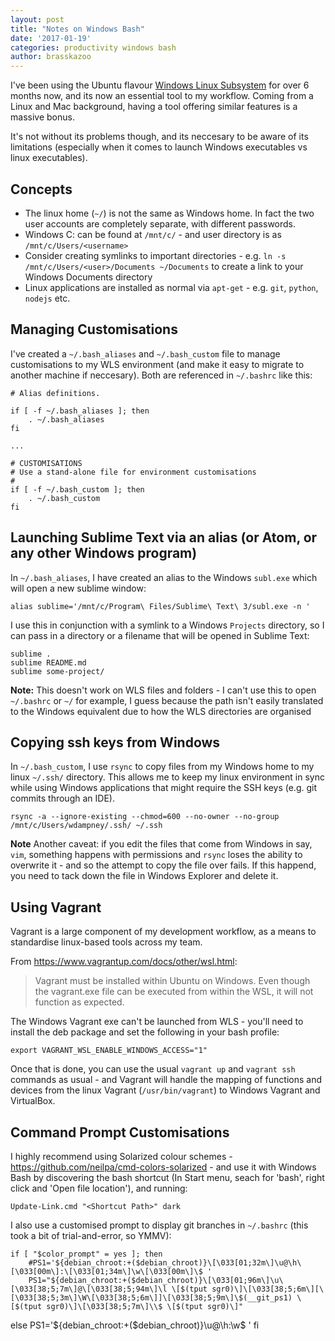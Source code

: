 ```yaml
---
layout: post
title: "Notes on Windows Bash"
date: '2017-01-19'
categories: productivity windows bash
author: brasskazoo
---
```


I've been using the Ubuntu flavour [Windows Linux Subsystem](https://docs.microsoft.com/en-us/windows/wsl/about) for over 6 months now, and its now an essential tool to my workflow. Coming from a Linux and Mac background, having a tool offering similar features is a massive bonus.

It's not without its problems though, and its neccesary to be aware of its limitations (especially when it comes to launch Windows executables vs linux executables).

Concepts
---

 * The linux home (`~/`) is not the same as Windows home. In fact the two user accounts are completely separate, with different passwords.
 * Windows C: can be found at `/mnt/c/` - and user directory is as `/mnt/c/Users/<username>`
 * Consider creating symlinks to important directories - e.g. `ln -s /mnt/c/Users/<user>/Documents ~/Documents` to create a link to your Windows Documents directory
 * Linux applications are installed as normal via `apt-get` - e.g. `git`, `python`, `nodejs` etc.
 

Managing Customisations
---
I've created a `~/.bash_aliases` and `~/.bash_custom` file to manage customisations to my WLS environment (and make it easy to migrate to another machine if neccesary). Both are referenced in `~/.bashrc` like this:

    # Alias definitions.
    
    if [ -f ~/.bash_aliases ]; then
        . ~/.bash_aliases
    fi

    ...
    
    # CUSTOMISATIONS 
    # Use a stand-alone file for environment customisations
    #
    if [ -f ~/.bash_custom ]; then
        . ~/.bash_custom
    fi

Launching Sublime Text via an alias (or Atom, or any other Windows program)
---

In `~/.bash_aliases`, I have created an alias to the Windows `subl.exe` which will open a new sublime window:

`alias sublime='/mnt/c/Program\ Files/Sublime\ Text\ 3/subl.exe -n '`

I use this in conjunction with a symlink to a Windows `Projects` directory, so I can pass in a directory or a filename that will be opened in Sublime Text:

    sublime .
    sublime README.md
    sublime some-project/

**Note:** This doesn't work on WLS files and folders - I can't use this to open `~/.bashrc` or `~/` for example, I guess because the path isn't easily translated to the Windows equivalent due to how the WLS directories are organised 

Copying ssh keys from Windows
---

In `~/.bash_custom`, I use `rsync` to copy files from my Windows home to my linux `~/.ssh/` directory. This allows me to keep my linux environment in sync while using Windows applications that might require the SSH keys (e.g. git commits through an IDE).

    rsync -a --ignore-existing --chmod=600 --no-owner --no-group /mnt/c/Users/wdampney/.ssh/ ~/.ssh
    
**Note** Another caveat: if you edit the files that come from Windows in say, `vim`, something happens with permissions and `rsync` loses the ability to overwrite it - and so the attempt to copy the file over fails. If this happend, you need to tack down the file in Windows Explorer and delete it.

Using Vagrant
---
Vagrant is a large component of my development workflow, as a means to standardise linux-based tools across my team.

From https://www.vagrantup.com/docs/other/wsl.html:
> Vagrant must be installed within Ubuntu on Windows. Even though the vagrant.exe file can be executed from within the WSL, it will not function as expected.

The Windows Vagrant exe can't be launched from WLS - you'll need to install the deb package and set the following in your bash profile:

    export VAGRANT_WSL_ENABLE_WINDOWS_ACCESS="1"
    
Once that is done, you can use the usual `vagrant up` and `vagrant ssh` commands as usual - and Vagrant will handle the mapping of functions and devices from the linux Vagrant (`/usr/bin/vagrant`) to Windows Vagrant and VirtualBox.

 Command Prompt Customisations
 ---
 
I highly recommend using Solarized colour schemes - https://github.com/neilpa/cmd-colors-solarized - and use it with Windows Bash by discovering the bash shortcut (In Start menu, seach for 'bash', right click and 'Open file location'), and running:
 
    Update-Link.cmd "<Shortcut Path>" dark
    
I also use a customised prompt to display git branches in `~/.bashrc` (this took a bit of trial-and-error, so YMMV):

    if [ "$color_prompt" = yes ]; then
        #PS1='${debian_chroot:+($debian_chroot)}\[\033[01;32m\]\u@\h\[\033[00m\]:\[\033[01;34m\]\w\[\033[00m\]\$ '
        PS1="${debian_chroot:+($debian_chroot)}\[\033[01;96m\]\u\[\033[38;5;7m\]@\[\033[38;5;94m\]\l \[$(tput sgr0)\]\[\033[38;5;6m\][\[\033[38;5;3m\]\W\[\033[38;5;6m\]]\[\033[38;5;9m\]\$(__git_ps1) \[$(tput sgr0)\]\[\033[38;5;7m\]\\$ \[$(tput sgr0)\]"
else
        PS1='${debian_chroot:+($debian_chroot)}\u@\h:\w\$ '
    fi
    
    
    
